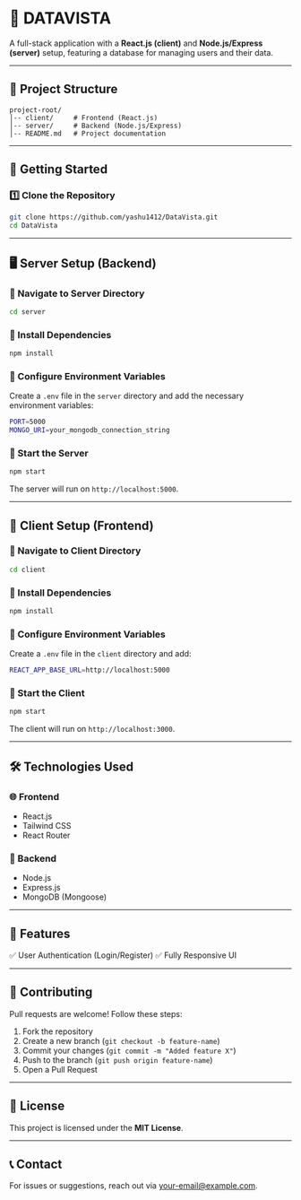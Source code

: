 # 📌 DATAVISTA 

A full-stack application with a **React.js (client)** and **Node.js/Express (server)** setup, featuring a database for managing users and their data.

---

## 📂 Project Structure
```
project-root/
│-- client/     # Frontend (React.js)
│-- server/     # Backend (Node.js/Express)
│-- README.md   # Project documentation
```

---

## 🚀 Getting Started
### 1️⃣ Clone the Repository
```sh
git clone https://github.com/yashu1412/DataVista.git
cd DataVista
```

---

## 🖥️ Server Setup (Backend)
### 🔹 Navigate to Server Directory
```sh
cd server
```

### 🔹 Install Dependencies
```sh
npm install
```

### 🔹 Configure Environment Variables
Create a `.env` file in the `server` directory and add the necessary environment variables:
```sh
PORT=5000
MONGO_URI=your_mongodb_connection_string
```

### 🔹 Start the Server
```sh
npm start
```
The server will run on `http://localhost:5000`.

---

## 🎨 Client Setup (Frontend)
### 🔹 Navigate to Client Directory
```sh
cd client
```

### 🔹 Install Dependencies
```sh
npm install
```

### 🔹 Configure Environment Variables
Create a `.env` file in the `client` directory and add:
```sh
REACT_APP_BASE_URL=http://localhost:5000
```

### 🔹 Start the Client
```sh
npm start
```
The client will run on `http://localhost:3000`.

---

## 🛠️ Technologies Used
### 🌐 Frontend
- React.js
- Tailwind CSS
- React Router

### 🔧 Backend
- Node.js
- Express.js
- MongoDB (Mongoose)

---

## 📌 Features
✅ User Authentication (Login/Register)
✅ Fully Responsive UI

---

## 🤝 Contributing
Pull requests are welcome! Follow these steps:
1. Fork the repository
2. Create a new branch (`git checkout -b feature-name`)
3. Commit your changes (`git commit -m "Added feature X"`)
4. Push to the branch (`git push origin feature-name`)
5. Open a Pull Request

---

## 📄 License
This project is licensed under the **MIT License**.

---

## 📞 Contact
For issues or suggestions, reach out via [your-email@example.com](mailto:your-email@example.com).

